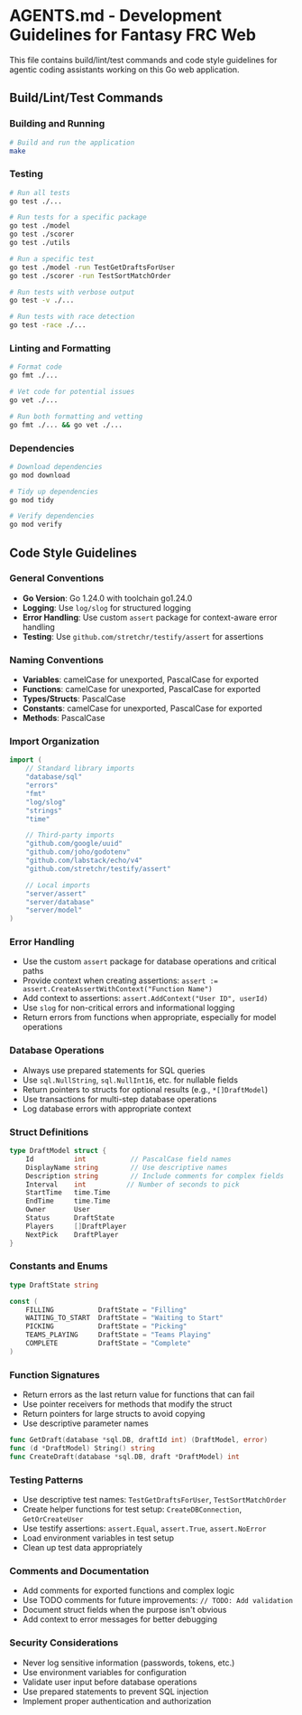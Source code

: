 # AGENTS.md - Development Guidelines for Fantasy FRC Web

This file contains build/lint/test commands and code style guidelines for agentic coding assistants working on this Go web application.

## Build/Lint/Test Commands

### Building and Running
```bash
# Build and run the application
make
```

### Testing
```bash
# Run all tests
go test ./...

# Run tests for a specific package
go test ./model
go test ./scorer
go test ./utils

# Run a specific test
go test ./model -run TestGetDraftsForUser
go test ./scorer -run TestSortMatchOrder

# Run tests with verbose output
go test -v ./...

# Run tests with race detection
go test -race ./...
```

### Linting and Formatting
```bash
# Format code
go fmt ./...

# Vet code for potential issues
go vet ./...

# Run both formatting and vetting
go fmt ./... && go vet ./...
```

### Dependencies
```bash
# Download dependencies
go mod download

# Tidy up dependencies
go mod tidy

# Verify dependencies
go mod verify
```

## Code Style Guidelines

### General Conventions

- **Go Version**: Go 1.24.0 with toolchain go1.24.0
- **Logging**: Use `log/slog` for structured logging
- **Error Handling**: Use custom `assert` package for context-aware error handling
- **Testing**: Use `github.com/stretchr/testify/assert` for assertions

### Naming Conventions

- **Variables**: camelCase for unexported, PascalCase for exported
- **Functions**: camelCase for unexported, PascalCase for exported
- **Types/Structs**: PascalCase
- **Constants**: camelCase for unexported, PascalCase for exported
- **Methods**: PascalCase

### Import Organization

```go
import (
    // Standard library imports
    "database/sql"
    "errors"
    "fmt"
    "log/slog"
    "strings"
    "time"

    // Third-party imports
    "github.com/google/uuid"
    "github.com/joho/godotenv"
    "github.com/labstack/echo/v4"
    "github.com/stretchr/testify/assert"

    // Local imports
    "server/assert"
    "server/database"
    "server/model"
)
```

### Error Handling

- Use the custom `assert` package for database operations and critical paths
- Provide context when creating assertions: `assert := assert.CreateAssertWithContext("Function Name")`
- Add context to assertions: `assert.AddContext("User ID", userId)`
- Use `slog` for non-critical errors and informational logging
- Return errors from functions when appropriate, especially for model operations

### Database Operations

- Always use prepared statements for SQL queries
- Use `sql.NullString`, `sql.NullInt16`, etc. for nullable fields
- Return pointers to structs for optional results (e.g., `*[]DraftModel`)
- Use transactions for multi-step database operations
- Log database errors with appropriate context

### Struct Definitions

```go
type DraftModel struct {
    Id          int           // PascalCase field names
    DisplayName string        // Use descriptive names
    Description string        // Include comments for complex fields
    Interval    int          // Number of seconds to pick
    StartTime   time.Time
    EndTime     time.Time
    Owner       User
    Status      DraftState
    Players     []DraftPlayer
    NextPick    DraftPlayer
}
```

### Constants and Enums

```go
type DraftState string

const (
    FILLING           DraftState = "Filling"
    WAITING_TO_START  DraftState = "Waiting to Start"
    PICKING           DraftState = "Picking"
    TEAMS_PLAYING     DraftState = "Teams Playing"
    COMPLETE          DraftState = "Complete"
)
```

### Function Signatures

- Return errors as the last return value for functions that can fail
- Use pointer receivers for methods that modify the struct
- Return pointers for large structs to avoid copying
- Use descriptive parameter names

```go
func GetDraft(database *sql.DB, draftId int) (DraftModel, error)
func (d *DraftModel) String() string
func CreateDraft(database *sql.DB, draft *DraftModel) int
```

### Testing Patterns

- Use descriptive test names: `TestGetDraftsForUser`, `TestSortMatchOrder`
- Create helper functions for test setup: `CreateDBConnection`, `GetOrCreateUser`
- Use testify assertions: `assert.Equal`, `assert.True`, `assert.NoError`
- Load environment variables in test setup
- Clean up test data appropriately

### Comments and Documentation

- Add comments for exported functions and complex logic
- Use TODO comments for future improvements: `// TODO: Add validation`
- Document struct fields when the purpose isn't obvious
- Add context to error messages for better debugging

### Security Considerations

- Never log sensitive information (passwords, tokens, etc.)
- Use environment variables for configuration
- Validate user input before database operations
- Use prepared statements to prevent SQL injection
- Implement proper authentication and authorization
